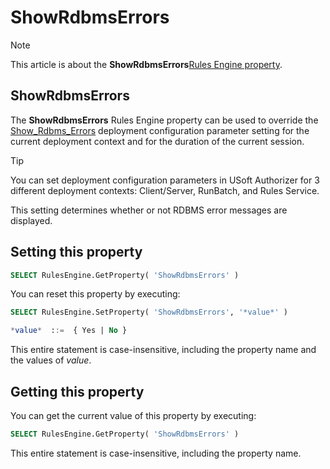 # ShowRdbmsErrors



> [!NOTE]
> This article is about the **ShowRdbmsErrors**[Rules Engine property](/docs/Modeller%20and%20Rules%20Engine/Rules%20Engine%20properties).

## **ShowRdbmsErrors**

The **ShowRdbmsErrors** Rules Engine property can be used to override the [Show_Rdbms_Errors](/docs/Authorisation%20and%20access/Deployment%20configurations/Show_Rdbms_Errors.md) deployment configuration parameter setting for the current deployment context and for the duration of the current session.

> [!TIP]
> You can set deployment configuration parameters in USoft Authorizer for 3 different deployment contexts: Client/Server, RunBatch, and Rules Service.

This setting determines whether or not RDBMS error messages are displayed.

## Setting this property

```sql
SELECT RulesEngine.GetProperty( 'ShowRdbmsErrors' )
```

You can reset this property by executing:
 

```sql
SELECT RulesEngine.SetProperty( 'ShowRdbmsErrors', '*value*' )

*value*  ::=  { Yes | No }
```

This entire statement is case-insensitive, including the property name and the values of *value*.

## Getting this property

You can get the current value of this property by executing:

```sql
SELECT RulesEngine.GetProperty( 'ShowRdbmsErrors' )
```

This entire statement is case-insensitive, including the property name.